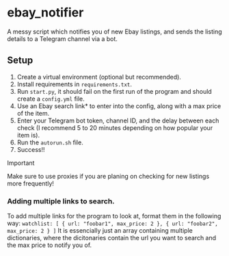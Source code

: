 # ebay_notifier
A messy script which notifies you of new Ebay listings, and sends the listing details to a Telegram channel via a bot.


## Setup
1) Create a virtual environment (optional but recommended).
2) Install requirements in `requirements.txt`.
3) Run `start.py`, it should fail on the first run of the program and should create a `config.yml` file.
4) Use an Ebay search link* to enter into the config, along with a max price of the item.
5) Enter your Telegram bot token, channel ID, and the delay between each check (I recommend 5 to 20 minutes depending on how popular your item is).
5) Run the `autorun.sh` file.
6) Success!!

> [!IMPORTANT]
> Make sure to use proxies if you are planing on checking for new listings more frequently!

### Adding multiple links to search.

To add multiple links for the program to look at, format them in the following way:
`
watchlist: [ { url: "foobar1", max_price: 2 }, { url: "foobar2", max_price: 2 } ]
`
It is essencially just an array containing multiple dictionaries, where the dicitonaries contain the url you want to search and the max price to notify you of. 
